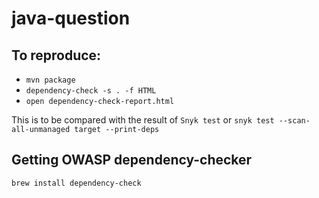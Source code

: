 # java-question

## To reproduce:
- `mvn package`
- `dependency-check -s . -f HTML`
- `open dependency-check-report.html`


This is to be compared with the result of `Snyk test` or `snyk test --scan-all-unmanaged target --print-deps`

## Getting OWASP dependency-checker

`brew install dependency-check`
